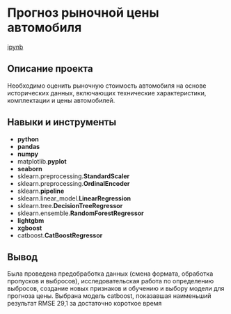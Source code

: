 # Прогноз рыночной цены автомобиля

[ipynb](https://github.com/mvs834/Yandex.Practicum-RUS/blob/8e47d9a14f590bd0f375b9f6a1d9b4edb528c687/Telecom%20customer%20churn/Telecom_Customer_Churn_LGBM_0,89.ipynb)

## Описание проекта

Необходимо оценить рыночную стоимость автомобиля на основе исторических данных, включающих технические характеристики, комплектации и цены автомобилей.



## Навыки и инструменты

- **python**
- **pandas**
- **numpy**
- matplotlib.**pyplot**
- **seaborn**
- sklearn.preprocessing.**StandardScaler**
- sklearn.preprocessing.**OrdinalEncoder**
- sklearn.**pipeline**
- sklearn.linear_model.**LinearRegression**
- sklearn.tree.**DecisionTreeRegressor**
- sklearn.ensemble.**RandomForestRegressor**
- **lightgbm**
- **xgboost**
- catboost.**CatBoostRegressor**





## Вывод

Была проведена предобработка данных (смена формата, обработка пропусков и выбросов), исследовательская работа по определению выбросов, создание новых признаков и обучению и выбору модели для прогноза цены. Выбрана модель catboost, показавшая наименьший результат RMSE 29,1 за достаточно короткое время
